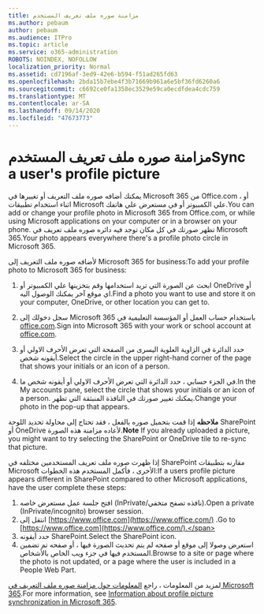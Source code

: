 ```yaml
---
title: مزامنة صوره ملف تعريف المستخدم
ms.author: pebaum
author: pebaum
ms.audience: ITPro
ms.topic: article
ms.service: o365-administration
ROBOTS: NOINDEX, NOFOLLOW
localization_priority: Normal
ms.assetid: cd7196af-3ed9-42e6-b594-f51ad265fd63
ms.openlocfilehash: 2bda15b7ebe4f3b71669b961a6e5bf36fd6260a6
ms.sourcegitcommit: c6692ce0fa1358ec3529e59ca0ecdfdea4cdc759
ms.translationtype: MT
ms.contentlocale: ar-SA
ms.lasthandoff: 09/14/2020
ms.locfileid: "47673773"
---
```

# <a name="sync-a-users-profile-picture"></a><span data-ttu-id="9ade3-102">مزامنة صوره ملف تعريف المستخدم</span><span class="sxs-lookup"><span data-stu-id="9ade3-102">Sync a user's profile picture</span></span>

<span data-ttu-id="9ade3-103">يمكنك أضافه صوره ملف التعريف أو تغييرها في Microsoft 365 من Office.com ، أو اثناء استخدام تطبيقات Microsoft علي الكمبيوتر أو في مستعرض علي هاتفك.</span><span class="sxs-lookup"><span data-stu-id="9ade3-103">You can add or change your profile photo in Microsoft 365 from Office.com, or while using Microsoft applications on your computer or in a browser on your phone.</span></span> <span data-ttu-id="9ade3-104">تظهر صورتك في كل مكان توجد فيه دائره صوره ملف تعريف في Microsoft 365.</span><span class="sxs-lookup"><span data-stu-id="9ade3-104">Your photo appears everywhere there's a profile photo circle in Microsoft 365.</span></span>

<span data-ttu-id="9ade3-105">لأضافه صوره ملف التعريف إلى Microsoft 365 for business:</span><span class="sxs-lookup"><span data-stu-id="9ade3-105">To add your profile photo to Microsoft 365 for business:</span></span>

1. <span data-ttu-id="9ade3-106">ابحث عن الصورة التي تريد استخدامها وقم بتخزينها علي الكمبيوتر أو OneDrive أو اي موقع آخر يمكنك الوصول اليه.</span><span class="sxs-lookup"><span data-stu-id="9ade3-106">Find a photo you want to use and store it on your computer, OneDrive, or other location you can get to.</span></span>

2. <span data-ttu-id="9ade3-107">سجل دخولك إلى Microsoft 365 باستخدام حساب العمل أو المؤسسة التعليمية في [office.com](https://www.office.com).</span><span class="sxs-lookup"><span data-stu-id="9ade3-107">Sign into Microsoft 365 with your work or school account at [office.com](https://www.office.com).</span></span>

3. <span data-ttu-id="9ade3-108">حدد الدائرة في الزاوية العلوية اليسرى من الصفحة التي تعرض الأحرف الاولي أو أيقونه شخص.</span><span class="sxs-lookup"><span data-stu-id="9ade3-108">Select the circle in the upper right-hand corner of the page that shows your initials or an icon of a person.</span></span>

4. <span data-ttu-id="9ade3-109">في الجزء حسابي ، حدد الدائرة التي تعرض الأحرف الاولي أو أيقونه شخص ما.</span><span class="sxs-lookup"><span data-stu-id="9ade3-109">In the My accounts pane, select the circle that shows your initials or an icon of a person.</span></span> <span data-ttu-id="9ade3-110">يمكنك تغيير صورتك في النافذة المنبثقة التي تظهر.</span><span class="sxs-lookup"><span data-stu-id="9ade3-110">Change your photo in the pop-up that appears.</span></span>

<span data-ttu-id="9ade3-111">**ملاحظه** إذا قمت بتحميل صوره بالفعل ، فقد تحتاج إلى محاولة تحديد اللوحة SharePoint أو OneDrive لأعاده مزامنة هذه الصورة.</span><span class="sxs-lookup"><span data-stu-id="9ade3-111">**Note** If you already uploaded a picture, you might want to try selecting the SharePoint or OneDrive tile to re-sync that picture.</span></span>

<span data-ttu-id="9ade3-112">إذا ظهرت صوره ملف تعريف المستخدمين مختلفه في SharePoint مقارنه بتطبيقات Microsoft الأخرى ، فأكمل المستخدم هذه الخطوات:</span><span class="sxs-lookup"><span data-stu-id="9ade3-112">If a users profile picture appears different in SharePoint compared to other Microsoft applications, have the user complete these steps:</span></span>

1. <span data-ttu-id="9ade3-113">افتح جلسة عمل مستعرض خاصه (InPrivate/نافذه تصفح متخفي).</span><span class="sxs-lookup"><span data-stu-id="9ade3-113">Open a private (InPrivate/incognito) browser session.</span></span>
2. <span data-ttu-id="9ade3-114">انتقل إلى [https://www.office.com](https://www.office.com/) .</span><span class="sxs-lookup"><span data-stu-id="9ade3-114">Go to [https://www.office.com](https://www.office.com/).</span></span>
3. <span data-ttu-id="9ade3-115">حدد أيقونه SharePoint.</span><span class="sxs-lookup"><span data-stu-id="9ade3-115">Select the SharePoint icon.</span></span>
4. <span data-ttu-id="9ade3-116">استعرض وصولا إلى موقع أو صفحه لم يتم تحديث الصورة فيها ، أو صفحه تم تضمين المستخدم فيها في جزء ويب الخاص بالأشخاص.</span><span class="sxs-lookup"><span data-stu-id="9ade3-116">Browse to a site or page where the photo is not updated, or a page where the user is included in a People Web Part.</span></span>

<span data-ttu-id="9ade3-117">لمزيد من المعلومات ، راجع [المعلومات حول مزامنة صوره ملف التعريف في Microsoft 365](https://support.office.com/article/information-about-profile-picture-synchronization-in-office-365-20594d76-d054-4af4-a660-401133e3d48a).</span><span class="sxs-lookup"><span data-stu-id="9ade3-117">For more information, see [Information about profile picture synchronization in Microsoft 365](https://support.office.com/article/information-about-profile-picture-synchronization-in-office-365-20594d76-d054-4af4-a660-401133e3d48a).</span></span>

